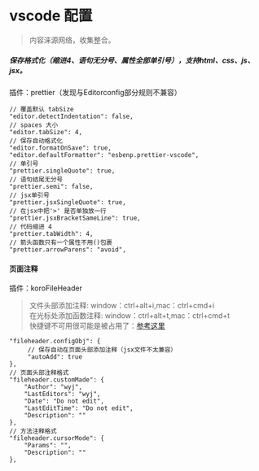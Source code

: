 # vscode 配置
>内容涞源网络，收集整合。

##### 保存格式化（缩进4、语句无分号、属性全部单引号），支持html、css、js、jsx。
插件：prettier（发现与Editorconfig部分规则不兼容）
```
// 覆盖默认 tabSize
"editor.detectIndentation": false,
// spaces 大小
"editor.tabSize": 4,
// 保存自动格式化
"editor.formatOnSave": true,
"editor.defaultFormatter": "esbenp.prettier-vscode",
// 单引号
"prettier.singleQuote": true,
// 语句结尾无分号
"prettier.semi": false,
// jsx单引号
"prettier.jsxSingleQuote": true,
// 在jsx中把'>' 是否单独放一行
"prettier.jsxBracketSameLine": true,
// 代码缩进 4
"prettier.tabWidth": 4,
// 箭头函数只有一个属性不用()包裹
"prettier.arrowParens": "avoid",
```

#### 页面注释
插件：koroFileHeader
>文件头部添加注释: window：ctrl+alt+i,mac：ctrl+cmd+i  
>在光标处添加函数注释: window：ctrl+alt+t,mac：ctrl+cmd+t  
>快捷键不可用很可能是被占用了：[参考这里](https://github.com/OBKoro1/koro1FileHeader/issues/5)  
```
"fileheader.configObj": {
     // 保存自动在页面头部添加注释（jsx文件不太兼容）
     "autoAdd": true
},
// 页面头部注释格式
"fileheader.customMade": {
    "Author": "wyj",
    "LastEditors": "wyj",
    "Date": "Do not edit",
    "LastEditTime": "Do not edit",
    "Description": ""
},
// 方法注释格式
"fileheader.cursorMode": {
    "Params": "",
    "Description": ""
},
```
